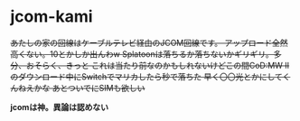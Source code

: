# jcom-kami
~~あたしの家の回線はケーブルテレビ経由のJCOM回線です。
アップロード全然高くない。10とかしか出んわw
Splatoonは落ちるか落ちないかギリギリ。多分、おそらく、きっと
これは当たり前なのかもしれないけどこの間CoD:MW IIのダウンロード中にSwitchでマリカしたら秒で落ちた
早く〇〇光とかにしてくんねえかな
あとついでにSIMも欲しい~~

**jcomは神。異論は認めない**

